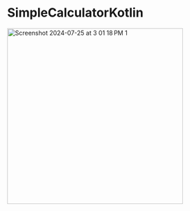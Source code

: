# SimpleCalculatorKotlin

<img width="405" alt="Screenshot 2024-07-25 at 3 01 18 PM 1" src="https://github.com/user-attachments/assets/d80874dc-4022-4f89-a527-5331184f1b52">
